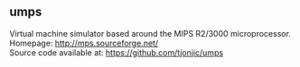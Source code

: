 ## umps
Virtual machine simulator based around the MIPS R2/3000 microprocessor.\
Homepage: http://mps.sourceforge.net/ \
Source code available at: https://github.com/tjonjic/umps
